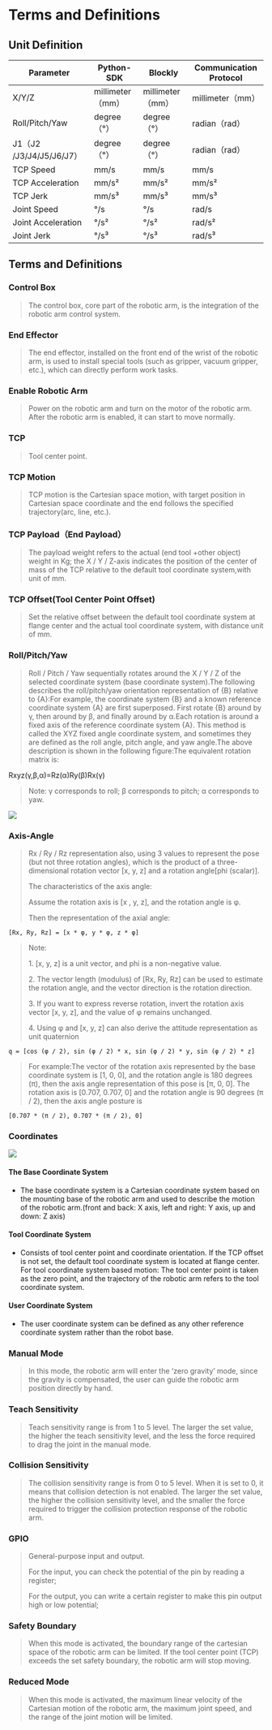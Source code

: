 # Terms and Definitions

## Unit Definition

| Parameter              | Python-SDK     | Blockly        | Communication Protocol |
| ---------------------- | -------------- | -------------- | ---------------------- |
| X/Y/Z                  | millimeter（mm） | millimeter（mm） | millimeter（mm）         |
| Roll/Pitch/Yaw         | degree（°）      | degree（°）      | radian（rad）            |
| J1（J2 /J3/J4/J5/J6/J7） | degree（°）      | degree（°）      | radian（rad）            |
| TCP Speed              | mm/s           | mm/s           | mm/s                   |
| TCP Acceleration       | mm/s²          | mm/s²          | mm/s²                  |
| TCP Jerk               | mm/s³          | mm/s³          | mm/s³                  |
| Joint Speed            | °/s            | °/s            | rad/s                  |
| Joint Acceleration     | °/s²           | °/s²           | rad/s²                 |
| Joint Jerk             | °/s³           | °/s³           | rad/s³                 |

## Terms and Definitions

### **Control Box**

> The control box, core part of the robotic arm, is the integration of the robotic arm control system.

### **End Effector**

> The end effector, installed on the front end of the wrist of the robotic arm, is used to install special tools (such as gripper, vacuum gripper, etc.), which can directly perform work tasks.

### **Enable Robotic Arm**

> Power on the robotic arm and turn on the motor of the robotic arm. After the robotic arm is enabled, it can start to move normally.

### **TCP**

> Tool center point.

### **TCP Motion**

> TCP motion is the Cartesian space motion, with target position in Cartesian space coordinate and the end follows the specified trajectory(arc, line, etc.).

### **TCP Payload（End Payload）**

> The payload weight refers to the actual (end tool +other object) weight in Kg; the X / Y / Z-axis indicates the position of the center of mass of the TCP relative to the default tool coordinate system,with unit of mm.

### **TCP Offset(Tool Center Point Offset)**

> Set the relative offset between the default tool coordinate system at flange center and the actual tool coordinate system, with distance unit of mm.

### **Roll/Pitch/Yaw**

> Roll / Pitch / Yaw sequentially rotates around the X / Y / Z of the selected coordinate system (base coordinate system).The following describes the roll/pitch/yaw orientation representation of {B} relative to {A}:For example, the coordinate system {B} and a known reference coordinate system {A} are first superposed. First rotate {B} around by γ, then around by β, and finally around by α.Each rotation is around a fixed axis of the reference coordinate system {A}. This method is called the XYZ fixed angle coordinate system, and sometimes they are defined as the roll angle, pitch angle, and yaw angle.The above description is shown in the following figure:The equivalent rotation matrix is:


Rxyz(γ,β,α)=Rz(α)Ry(β)Rx(γ)


> Note: γ corresponds to roll; β corresponds to pitch; α corresponds to yaw.

![](assets/RPY.png)

### **Axis-Angle**

> Rx / Ry / Rz representation also, using 3 values to represent the pose (but not three rotation angles), which is the product of a three-dimensional rotation vector \[x, y, z] and a rotation angle\[phi (scalar)].
>
> The characteristics of the axis angle:
>
> Assume the rotation axis is \[x , y, z], and the rotation angle is φ.
>
> Then the representation of the axial angle:

```
[Rx, Ry, Rz] = [x * φ, y * φ, z * φ] 
```

> Note:
>
> 1\. \[x, y, z] is a unit vector, and phi is a non-negative value.
>
> 2\. The vector length (modulus) of \[Rx, Ry, Rz] can be used to estimate the rotation angle, and the vector direction is the rotation direction.
>
> 3\. If you want to express reverse rotation, invert the rotation axis vector \[x, y, z], and the value of φ remains unchanged.
>
> 4\. Using φ and \[x, y, z] can also derive the attitude representation as unit quaternion

```
q = [cos (φ / 2), sin (φ / 2) * x, sin (φ / 2) * y, sin (φ / 2) * z]
```

> For example:The vector of the rotation axis represented by the base coordinate system is \[1, 0, 0], and the rotation angle is 180 degrees (π), then the axis angle representation of this pose is \[π, 0, 0]. The rotation axis is \[0.707, 0.707, 0] and the rotation angle is 90 degrees (π / 2), then the axis angle posture is

```
[0.707 * (π / 2), 0.707 * (π / 2), 0]
```

### **Coordinates**

![](assets/coordinates.png)

#### **The Base Coordinate System**

* The base coordinate system is a Cartesian coordinate system based on the mounting base of the robotic arm and used to describe the motion of the robotic arm.(front and back: X axis, left and right: Y axis, up and down: Z axis)

#### **Tool Coordinate System**

* Consists of tool center point and coordinate orientation. If the TCP offset is not set, the default tool coordinate system is located at flange center. For tool coordinate system based motion: The tool center point is taken as the zero point, and the trajectory of the robotic arm refers to the tool coordinate system.

#### **User Coordinate System**

* The user coordinate system can be defined as any other reference coordinate system rather than the robot base.

### **Manual Mode**

> In this mode, the robotic arm will enter the ‘zero gravity’ mode, since the gravity is compensated, the user can guide the robotic arm position directly by hand.

### **Teach Sensitivity**

> Teach sensitivity range is from 1 to 5 level. The larger the set value, the higher the teach sensitivity level, and the less the force required to drag the joint in the manual mode.

### **Collision Sensitivity**

> The collision sensitivity range is from 0 to 5 level. When it is set to 0, it means that collision detection is not enabled. The larger the set value, the higher the collision sensitivity level, and the smaller the force required to trigger the collision protection response of the robotic arm.

### **GPIO**

> General-purpose input and output.
>
> For the input, you can check the potential of the pin by reading a register;
>
> For the output, you can write a certain register to make this pin output high or low potential;

### **Safety Boundary**

> When this mode is activated, the boundary range of the cartesian space of the robotic arm can be limited. If the tool center point (TCP) exceeds the set safety boundary, the robotic arm will stop moving.

### **Reduced Mode**

> When this mode is activated, the maximum linear velocity of the Cartesian motion of the robotic arm, the maximum joint speed, and the range of the joint motion will be limited.

